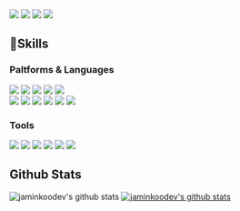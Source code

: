<div>
  <img src="https://img.shields.io/badge/jmkoo.dev@gmail.com-EA4335?style=flat-square&logo=gmail&logoColor=white"/>
  <img src="https://img.shields.io/badge/jmkoo-20C997?style=flat-square&logo=velog&logoColor=white"/>
  <img src="https://img.shields.io/badge/jmkoo98-E4405F?style=flat-square&logo=instagram&logoColor=white"/>
  <img src="https://img.shields.io/badge/Jamin Koo-1877F2?style=flat-square&logo=facebook&logoColor=white"/>
</div>

## 💪Skills

### Paltforms & Languages
<div>
<!-- Android -->
  <img src="https://img.shields.io/badge/Android-3DDC84?style=flat-square&logo=Android&logoColor=white"/>
  <!-- IOS -->
  <img src="https://img.shields.io/badge/iOS-000000?style=flat-square&logo=ios&logoColor=white"/>
  <!-- Flutter -->
  <img src="https://img.shields.io/badge/Flutter-02569B?style=flat-square&logo=flutter&logoColor=white"/>
  <!-- Capacitor -->
  <img src="https://img.shields.io/badge/Capacitor-119EFF?style=flat-square&logo=capacitor&logoColor=white"/>
  <!-- Vue.js -->
  <img src="https://img.shields.io/badge/Vue.js-4FC08D?style=flat-square&logo=vue.js&logoColor=white"/>
</div>
<div>
  <!-- Kotlin -->
  <img src="https://img.shields.io/badge/kotlin-7F52FF?style=flat-square&logo=kotlin&logoColor=white"/>
  <!-- Swift -->
  <img src="https://img.shields.io/badge/Swift-F05138?style=flat-square&logo=swift&logoColor=white"/>
  <!-- Dart -->
  <img src="https://img.shields.io/badge/Dart-0175C2?style=flat-square&logo=dart&logoColor=white"/>
  <!-- TypeScript -->
  <img src="https://img.shields.io/badge/TypeScript-3178C6?style=flat-square&logo=typescript&logoColor=white"/>
  <!-- Java -->
  <img src="https://img.shields.io/badge/Java-007396?style=flat-square&logo=java&logoColor=white"/>
  <!-- Python -->
  <img src="https://img.shields.io/badge/Python-3776AB?style=flat-square&logo=python&logoColor=white"/>
</div>

### Tools
<div>
  <!-- Jetpack Compose -->
  <img src="https://img.shields.io/badge/Jetpack Compose-4285F4?style=flat-square&logo=jetpackcompose&logoColor=white"/>
  <!-- Firebase -->
  <img src="https://img.shields.io/badge/Firebase-FFCA28?style=flat-square&logo=firebase&logoColor=white"/>
  <!-- Vuetify -->
  <img src="https://img.shields.io/badge/Vuetify-1867C0?style=flat-square&logo=vuetify&logoColor=white"/>
  <!-- Spring Boot -->
  <img src="https://img.shields.io/badge/Spring Boot-6DB33F?style=flat-square&logo=springboot&logoColor=white"/>
  <!-- ElasticSearch -->
  <img src="https://img.shields.io/badge/ElasticSearch-005571?style=flat-square&logo=elasticsearch&logoColor=white"/>
  <!-- git -->
  <img src="https://img.shields.io/badge/Git-F05032?style=flat-square&logo=git&logoColor=white"/>
</div>

## Github Stats
![jaminkoodev's github stats](https://github-readme-stats.vercel.app/api?username=jaminkoodev&show_icons=true)
[![jaminkoodev's github stats](https://github-readme-stats.vercel.app/api/top-langs/?username=jaminkoodev&show_icons=true&hide_border=true&title_color=004386&icon_color=004386&layout=compact)](https://github.com/jaminkoodev)
